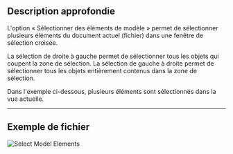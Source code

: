 ## Description approfondie
L'option « Sélectionner des éléments de modèle » permet de sélectionner plusieurs éléments du document actuel (fichier) dans une fenêtre de sélection croisée.

La sélection de droite à gauche permet de sélectionner tous les objets qui coupent la zone de sélection. La sélection de gauche à droite permet de sélectionner tous les objets entièrement contenus dans la zone de sélection.

Dans l'exemple ci-dessous, plusieurs éléments sont sélectionnés dans la vue actuelle.
___
## Exemple de fichier

![Select Model Elements](./Dynamo.Nodes.DSModelElementsSelection_img.jpg)

